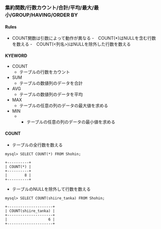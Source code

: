 ### 集約関数/行数カウント/合計/平均/最大/最小/GROUP/HAVING/ORDER BY

#### Rules
- COUNT関数は引数によって動作が異なる
  -　COUNT(*)はNULLを含む行数を数える
  -　COUNT(<列名>)はNULLを除外した行数を数える


#### KYEWORD
- COUNT
  - テーブルの行数をカウント
- SUM
  - テーブルの数値列のデータを合計 
- AVG
  - テーブルの数値列のデータを平均
- MAX
  - テーブルの任意の列のデータの最大値を求める 
- MIN
  -   - テーブルの任意の列のデータの最小値を求める  
  
#### COUNT
- テーブルの全行数を数える
```
mysql> SELECT COUNT(*) FROM Shohin;

+----------+
| COUNT(*) |
+----------+
|        8 |
+----------+
```
- テーブルのNULLを除外して行数を数える
```
mysql> SELECT COUNT(shiire_tanka) FROM Shohin;

+---------------------+
| COUNT(shiire_tanka) |
+---------------------+
|                   6 |
+---------------------+
```

